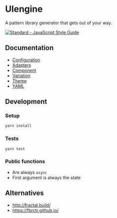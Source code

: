 # UIengine

A pattern library generator that gets out of your way.

[![Standard - JavaScript Style Guide](https://img.shields.io/badge/code%20style-standard-brightgreen.svg)](http://standardjs.com/)

## Documentation

- [Configuration](./docs/config.md)
- [Adapters](./docs/adapters.md)
- [Component](./docs/component.md)
- [Variation](./docs/variation.md)
- [Theme](./docs/theme.md)
- [YAML](./docs/yaml.md)

## Development

### Setup

```bash
yarn install
```

### Tests

```bash
yarn test
```

### Public functions

- Are always `async`
- First argument is always the state

## Alternatives

- http://fractal.build/
- https://fbrctr.github.io/
